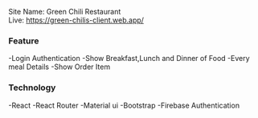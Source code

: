 Site Name: Green Chili Restaurant
<br>
Live: https://green-chilis-client.web.app/
<br>

### Feature
-Login Authentication
-Show Breakfast,Lunch and Dinner of Food
-Every meal Details
-Show Order Item
<br>

### Technology
-React
-React Router
-Material ui
-Bootstrap
-Firebase Authentication
